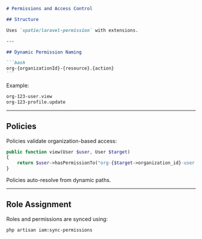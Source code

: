 ````markdown
# Permissions and Access Control

## Structure

Uses `spatie/laravel-permission` with extensions.

---

## Dynamic Permission Naming

```bash
org-{organizationId}-{resource}.{action}
```
````

Example:

```bash
org-123-user.view
org-123-profile.update
```

---

## Policies

Policies validate organization-based access:

```php
public function view(User $user, User $target)
{
    return $user->hasPermissionTo("org-{$target->organization_id}-user.view");
}
```

Policies auto-resolve from dynamic paths.

---

## Role Assignment

Roles and permissions are synced using:

```bash
php artisan iam:sync-permissions
```

```

```
